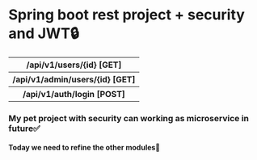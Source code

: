 # Spring boot rest project + security and JWT🔒
 <table>
  <th>/api/v1/users/{id}  [GET]</th> 
  <tr>
 <th>/api/v1/admin/users/{id} [GET]</th>  
  </tr><tr>
  <th>/api/v1/auth/login [POST]</th> 
  </tr>
 </table>
<h3>My pet project with security can working as microservice in future✅</h3>
<h4>Today we need to refine the other modules🔨 </h4>

